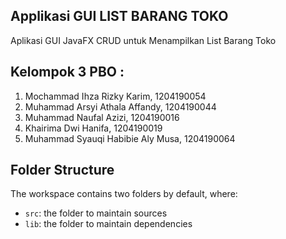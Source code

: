 ## Applikasi GUI LIST BARANG TOKO

Aplikasi GUI JavaFX CRUD untuk Menampilkan List Barang Toko

## Kelompok 3 PBO :

1. Mochammad Ihza Rizky Karim, 1204190054
2. Muhammad Arsyi Athala Affandy, 1204190044
3. Muhammad Naufal Azizi, 1204190016
4. Khairima Dwi Hanifa, 1204190019
5. Muhammad Syauqi Habibie Aly Musa, 1204190064
## Folder Structure

The workspace contains two folders by default, where:

- `src`: the folder to maintain sources
- `lib`: the folder to maintain dependencies

